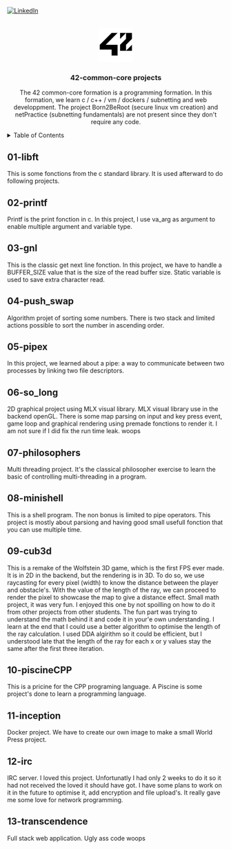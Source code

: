 <div id="top"></div>

[![LinkedIn][linkedin-shield]][linkedin-url]

<!-- PROJECT LOGO -->
<br />
<div align="center">
  <a href="https://42.fr/">
    <img src="images/42_Logo.svg.png" alt="Logo" width="80" height="80">
  </a>

<h3 align="center">42-common-core projects</h3>

  <p align="center">
    The 42 common-core formation is a programming formation. In this formation, we learn c / c++ / vm / dockers / subnetting and web developpment. The project Born2BeRoot (secure linux vm creation) and netPractice (subnetting fundamentals) are not present since they don't require any code.
  </p>
</div>

<!-- TABLE OF CONTENTS -->
<details>
  <summary>Table of Contents</summary>
  <ol>
    <li>
      <a href="#01-libft">libft</a>
    </li>
    <li>
      <a href="#02-printf">printf</a>
    </li>
    <li>
      <a href="#03-gnl">gnl</a>
    </li>
    <li>
      <a href="#04-push_swap">push_swap</a>
    </li>
    <li>
      <a href="#05-pipex">pipex</a>
    </li>
    <li>
      <a href="#06-so_long">so_long</a>
    </li>
    <li>
      <a href="#07-philosophers">philosophers</a>
    </li>
    <li>
      <a href="#08-minishell">minishell</a>
    </li>
    <li>
      <a href="#09-cub3d">cub3d</a>
    </li>
    <li>
      <a href="#10-piscineCPP">piscineCPP</a>
    </li>
    <li>
      <a href="#11-inception">inception</a>
    </li>
    <li>
      <a href="#12-irc">irc</a>
    </li>
    <li>
      <a href="#13-transcendence">transcendence</a>
    </li>
  </ol>
</details>

 <!-- 01-libft -->
## 01-libft
<p>
This is some fonctions from the c standard library. It is used afterward to do following projects.
</p>

<!-- 02-printf -->
## 02-printf
<p>
Printf is the print fonction in c. In this project, I use va_arg as argument to enable multiple argument and variable type.
</p>

<!-- 03-gnl -->
## 03-gnl
<p>
This is the classic get next line fonction. In this project, we have to handle a BUFFER_SIZE value that is the size of the read buffer size. Static variable is used to save extra character read.
</p>

<!-- 04-push_swap -->
## 04-push_swap
<p>
Algorithm projet of sorting some numbers. There is two stack and limited actions possible to sort the number in ascending order.
</p>

<!-- 05-pipex -->
## 05-pipex
<p>
In this project, we learned about a pipe: a way to communicate between two processes by linking two file descriptors.
</p>

<!-- 06-so_long -->
## 06-so_long
<p>
2D graphical project using MLX visual library. MLX visual library use in the backend openGL. There is some map parsing on input and key press event, game loop and graphical rendering using premade fonctions to render it. I am not sure if I did fix the run time leak. woops
</p>

<!-- 07-philosophers -->
## 07-philosophers
<p>
Multi threading project. It's the classical philosopher exercise to learn the basic of controlling multi-threading in a program.
</p>

<!-- 08-minishell -->
## 08-minishell
<p>
This is a shell program. The non bonus is limited to pipe operators. This project is mostly about parsiong and having good small usefull fonction that you can use multiple time.
</p>

<!-- 09-cub3d -->
## 09-cub3d
<p>
This is a remake of the Wolfstein 3D game, which is the first FPS ever made. It is in 2D in the backend, but the rendering is in 3D. To do so, we use raycasting for every pixel (width) to know the distance between the player and obstacle's. With the value of the length of the ray, we can proceed to render the pixel to showcase the map to give a distance effect. Small math project, it was very fun. I enjoyed this one by not spoilling on how to do it from other projects from other students. The fun part was trying to understand the math behind it and code it in your'e own understanding. I learn at the end that I could use a better algorithm to optimise the length of the ray calculation. I used DDA algirithm so it could be efficient, but I understood late that the length of the ray for each x or y values stay the same after the first three iteration.
</p>

<!-- 10-piscineCPP -->
## 10-piscineCPP
<p>
This is a pricine for the CPP programing language. A Piscine is some project's done to learn a programming language.
</p>

<!-- 11-inception -->
## 11-inception
<p>
Docker project. We have to create our own image to make a small World Press project.
</p>

<!-- 12-irc -->
## 12-irc
<p>
IRC server. I loved this project. Unfortunatly I had only 2 weeks to do it so it had not received the loved it should have got. I have some plans to work on it in the future to optimise it, add encryption and file upload's. It really gave me some love for network programming.
</p>

<!-- 13-transcendence -->
## 13-transcendence
<p>
Full stack web application. Ugly ass code woops
</p>


<!-- MARKDOWN LINKS & IMAGES -->
<!-- https://www.markdownguide.org/basic-syntax/#reference-style-links -->
[linkedin-shield]: https://img.shields.io/badge/-LinkedIn-black.svg?style=for-the-badge&logo=linkedin&colorB=555
[linkedin-url]: www.linkedin.com/in/anthony-g-75b27421b/
[product-screenshot]: images/screenshot.png
